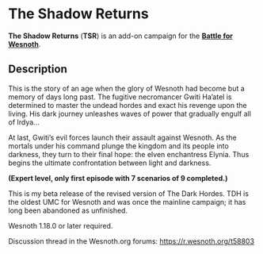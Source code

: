 The Shadow Returns
==================

**The Shadow Returns** (**TSR**) is an add-on campaign for the **[Battle for Wesnoth][1]**.

[1]: <https://www.wesnoth.org>


Description
-----------

This is the story of an age when the glory of Wesnoth had become but a memory of days long past. The fugitive necromancer Gwiti Ha’atel is determined to master the undead hordes and exact his revenge upon the living. His dark journey unleashes waves of power that gradually engulf all of Irdya...

At last, Gwiti’s evil forces launch their assault against Wesnoth. As the mortals under his command plunge the kingdom and its people into darkness, they turn to their final hope: the elven enchantress Elynia. Thus begins the ultimate confrontation between light and darkness.

**(Expert level, only first episode with 7 scenarios of 9 completed.)**

This is my beta release of the revised version of The Dark Hordes. TDH is the oldest UMC for Wesnoth and was once the mainline campaign; it has long been abandoned as unfinished.

Wesnoth 1.18.0 or later required.

Discussion thread in the Wesnoth.org forums: <https://r.wesnoth.org/t58803>
